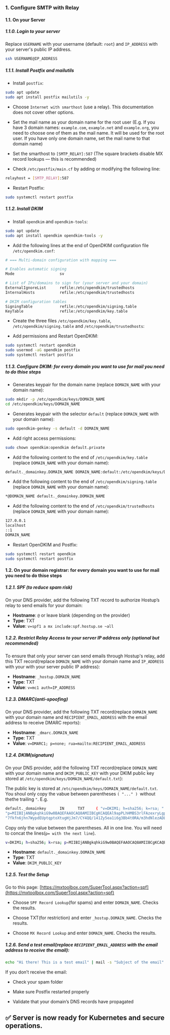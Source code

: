 ### 1. Configure SMTP with Relay

#### 1.1. On your Server

##### 1.1.0. Login to your server

Replace `USERNAME` with your username (default: `root`) and `IP_ADDRESS` with your server's public IP address.

```bash
ssh USERNAME@IP_ADDRESS
```

##### 1.1.1. Install Postfix and mailutils

- Install `postfix`:

```bash
sudo apt update
sudo apt install postfix mailutils -y
```

- Choose `Internet with smarthost` (use a relay). This documentation does not cover other options.

- Set the mail name as your domain name for the root user (E.g. If you have 3 domain names: `example.com`, `example.net` and `example.org`, you need to choose one of them as the mail name. It will be used for the root user. If you have only one domain name, set the mail name to that domain name)

- Set the smarthost to `[SMTP_RELAY]:587` (The square brackets disable MX record lookups — this is recommended)

- Check `/etc/postfix/main.cf` by adding or modifying the following line:

```bash
relayhost = [SMTP_RELAY]:587
```

- Restart Postfix:

```bash bash
sudo systemctl restart postfix
```

##### 1.1.2. Install DKIM

- Install `opendkim` and `opendkim-tools`:

```bash
sudo apt update
sudo apt install opendkim opendkim-tools -y
```

- Add the following lines at the end of OpenDKIM configuration file `/etc/opendkim.conf`:

```bash
# === Multi-domain configuration with mapping ===

# Enables automatic signing
Mode                    sv

# List of IPs/domains to sign for (your server and your domain)
ExternalIgnoreList      refile:/etc/opendkim/trustedhosts
InternalHosts           refile:/etc/opendkim/trustedhosts

# DKIM configuration tables
SigningTable            refile:/etc/opendkim/signing.table
KeyTable                refile:/etc/opendkim/key.table
```

- Create the three files `/etc/opendkim/key.table`, `/etc/opendkim/signing.table` and `/etc/opendkim/trustedhosts`:

- Add permissions and Restart OpenDKIM:

```bash
sudo systemctl restart opendkim
sudo usermod -aG opendkim postfix
sudo systemctl restart postfix
```

##### 1.1.3. Configure DKIM: for every domain you want to use for mail you need to do thise steps

- Generates keypair for the domain name (replace `DOMAIN_NAME` with your domain name):

```bash
sudo mkdir -p /etc/opendkim/keys/DOMAIN_NAME
cd /etc/opendkim/keys/DOMAIN_NAME
```

- Generates keypair with the selector `default` (replace `DOMAIN_NAME` with your domain name):

```bash
sudo opendkim-genkey -s default -d DOMAIN_NAME
```

- Add right access permissions:

```bash
sudo chown opendkim:opendkim default.private
```

- Add the following content to the end of `/etc/opendkim/key.table` (replace `DOMAIN_NAME` with your domain name):

```bash
default._domainkey.DOMAIN_NAME DOMAIN_NAME:default:/etc/opendkim/keys/DOMAIN_NAME/default.private
```

- Add the following content to the end of `/etc/opendkim/signing.table` (replace `DOMAIN_NAME` with your domain name):

```bash
*@DOMAIN_NAME default._domainkey.DOMAIN_NAME
```

- Add the following content to the end of `/etc/opendkim/trustedhosts` (replace `DOMAIN_NAME` with your domain name):

```bash
127.0.0.1
localhost
::1
DOMAIN_NAME
```

- Restart OpenDKIM and Postfix:

```bash
sudo systemctl restart opendkim
sudo systemctl restart postfix
```

#### 1.2. On your domain registrar: for every domain you want to use for mail you need to do thise steps

##### 1.2.1. SPF (to reduce spam risk)

On your DNS provider, add the following TXT record to authorize Hostup’s relay to send emails for your domain:

- **Hostname**: `@` or leave blank (depending on the provider)
- **Type**: TXT
- **Value**: `v=spf1 a mx include:spf.hostup.se ~all`

##### 1.2.2. Restrict Relay Access to your server IP address only (optional but recommended)

To ensure that only your server can send emails through Hostup's relay, add this TXT record(replace `DOMAIN_NAME` with your domain name and `IP_ADDRESS` with your with your server public IP address):

- **Hostname**: `_hostup.DOMAIN_NAME`
- **Type**: TXT
- **Value**: `v=mc1 auth=IP_ADDRESS`

##### 1.2.3. DMARC(anti-spoofing)

On your DNS provider, add the following TXT record(replace `DOMAIN_NAME` with your domain name and `RECIPIENT_EMAIL_ADDRESS` with the email address to receive DMARC reports):

- **Hostname**: `_dmarc.DOMAIN_NAME`
- **Type**: TXT
- **Value**: `v=DMARC1; p=none; rua=mailto:RECIPIENT_EMAIL_ADDRESS`

##### 1.2.4. DKIM(signature)

On your DNS provider, add the following TXT record(replace `DOMAIN_NAME` with your domain name and `DKIM_PUBLIC_KEY` with your DKIM public key stored at `/etc/opendkim/keys/DOMAIN_NAME/default.txt`):

The public key is stored at `/etc/opendkim/keys/DOMAIN_NAME/default.txt`. You shoul only copy the vabue between parentheses `( "..." ) `without thethe trailing `"`. E.g.

```bash
default._domainkey      IN      TXT     ( "v=DKIM1; h=sha256; k=rsa; "
"p=MIIBIjANBgkqhkiG9w0BAQEFAAOCAQ8AMIIBCgKCAQEAl9apPLhHMBS3rlFAzexryLgpQeeEsiimElndVmrI1Ti6osm7+lYlXQHF3buSqFfzXu3WxdtzZk3EmQUOe2qiw0fPQnwOvN+lJLUZXv6kh1bxG5/9A18nApRM6enJUi4Q5qJCzI+HeuKoHTMuaWuGxRN17Lh7un2XeKxqPVL+Y9rp+gysloK0uW22yRGby9/3oMD7Xo8f/7dCvR"
"7fkfn6jhn7WypdEUptqptoXtugHjJm7/CY4QQ/141Zy5ea1i6g3Bb4t0RA/m3hdNlezADLL0pqhhMuYivE2Eok8wuFaM52sEJCYaIKa9rcVMm//AR1TSPWAkpoxPwmNRSjuRZ5dQIDAQAB" )  ; ----- DKIM key default for emfi.cm
```

Copy only the value between the parentheses. All in one line. You will need to concat the lines(`p= with the next line`).

```bash
v=DKIM1; h=sha256; k=rsa; p=MIIBIjANBgkqhkiG9w0BAQEFAAOCAQ8AMIIBCgKCAQEAl9apPLhHMBS3rlFAzexryLgpQeeEsiimElndVmrI1Ti6osm7+lYlXQHF3buSqFfzXu3WxdtzZk3EmQUOe2qiw0fPQnwOvN+lJLUZXv6kh1bxG5/9A18nApRM6enJUi4Q5qJCzI+HeuKoHTMuaWuGxRN17Lh7un2XeKxqPVL+Y9rp+gysloK0uW22yRGby9/3oMD7Xo8f/7dCvR7fkfn6jhn7WypdEUptqptoXtugHjJm7/CY4QQ/141Zy5ea1i6g3Bb4t0RA/m3hdNlezADLL0pqhhMuYivE2Eok8wuFaM52sEJCYaIKa9rcVMm//AR1TSPWAkpoxPwmNRSjuRZ5dQIDAQAB
```

- **Hostname**: `default._domainkey.DOMAIN_NAME`
- **Type**: TXT
- **Value**: `DKIM_PUBLIC_KEY`

##### 1.2.5. Test the Setup

Go to this page: [https://mxtoolbox.com/SuperTool.aspx?action=spf](https://mxtoolbox.com/SuperTool.aspx?action=spf)

- Choose `SPF Record Lookup`(for spams) and enter `DOMAIN_NAME`. Checks the results.

- Choose TXT(for restriction) and enter `_hostup.DOMAIN_NAME`. Checks the results.

- Choose `MX Record Lookup` and enter `DOMAIN_NAME`. Checks the results.

##### 1.2.6. Send a test email(replace `RECIPIENT_EMAIL_ADDRESS` with the email address to receive the email):

```bash
echo "Hi there! This is a test email" | mail -s "Subject of the email" RECIPIENT_EMAIL_ADDRESS
```

If you don’t receive the email:

- Check your spam folder

- Make sure Postfix restarted properly

- Validate that your domain’s DNS records have propagated

## ✅ Server is now ready for Kubernetes and secure operations.
